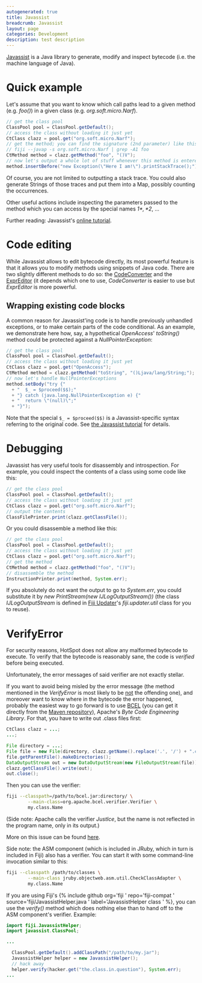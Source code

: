 ```yaml
---
autogenerated: true
title: Javassist
breadcrumb: Javassist
layout: page
categories: Development
description: test description
---
```


[Javassist](http://www.javassist.org) is a Java library to generate, modify and inspect bytecode (i.e. the machine language of Java).

# Quick example

Let's assume that you want to know which call paths lead to a given method (e.g. *foo()*) in a given class (e.g. *org.soft.micro.Narf*).

``` java
// get the class pool
ClassPool pool = ClassPool.getDefault();
// access the class without loading it just yet
CtClass clazz = pool.get("org.soft.micro.Narf");
// get the method; you can find the signature (2nd parameter) like this:
// fiji --javap -s org.soft.micro.Narf | grep -A1 foo
CtMethod method = clazz.getMethod("foo", "()V");
// now let's output a whole lot of stuff whenever this method is entered
method.insertBefore("new Exception(\"Here I am!\").printStackTrace();");
```

Of course, you are not limited to outputting a stack trace. You could also generate Strings of those traces and put them into a Map, possibly counting the occurrences.

Other useful actions include inspecting the parameters passed to the method which you can access by the special names *$1*, *$2*, ...

Further reading: Javassist's [online tutorial](http://www.csg.is.titech.ac.jp/~chiba/javassist/tutorial/tutorial.html).

# Code editing

While Javassist allows to edit bytecode directly, its most powerful feature is that it allows you to modify methods using snippets of Java code. There are two slightly different methods to do so: the [CodeConverter](http://www.csg.ci.i.u-tokyo.ac.jp/~chiba/javassist/html/index.html) and the [ExprEditor](http://www.csg.ci.i.u-tokyo.ac.jp/~chiba/javassist/html/javassist/expr/ExprEditor.html) (it depends which one to use, *CodeConverter* is easier to use but *ExprEditor* is more powerful.

## Wrapping existing code blocks

A common reason for Javassist'ing code is to handle previously unhandled exceptions, or to make certain parts of the code conditional. As an example, we demonstrate here how, say, a hypothetical *OpenAccess*' *toString()* method could be protected against a *NullPointerException*:

``` java
// get the class pool
ClassPool pool = ClassPool.getDefault();
// access the class without loading it just yet
CtClass clazz = pool.get("OpenAccess");
CtMethod method = clazz.getMethod("toString", "()Ljava/lang/String;");
// now let's handle NullPointerExceptions
method.setBody("try {"
  + "  $_ = $proceed($$);"
  + "} catch (java.lang.NullPointerException e) {"
  + "  return \"(null)\";"
  + "}");
```

Note that the special `$_ = $proceed($$)` is a Javassist-specific syntax referring to the original code. See [the Javassist tutorial](http://www.csg.ci.i.u-tokyo.ac.jp/~chiba/javassist/tutorial/tutorial2.html#before) for details.

# Debugging

Javassist has very useful tools for disassembly and introspection. For example, you could inspect the contents of a class using some code like this:

``` java
// get the class pool
ClassPool pool = ClassPool.getDefault();
// access the class without loading it just yet
CtClass clazz = pool.get("org.soft.micro.Narf");
// output the contents
ClassFilePrinter.print(clazz.getClassFile());
```

Or you could disassemble a method like this:

``` java
// get the class pool
ClassPool pool = ClassPool.getDefault();
// access the class without loading it just yet
CtClass clazz = pool.get("org.soft.micro.Narf");
// get the method
CtMethod method = clazz.getMethod("foo", "()V");
// disassemble the method
InstructionPrinter.print(method, System.err);
```

If you absolutely do not want the output to go to *System.err*, you could substitute it by *new PrintStream(new IJLogOutputStream())* (the class *IJLogOutputStream* is defined in [Fiji Updater](Update_Fiji "wikilink")'s *fiji.updater.util* class for you to reuse).

# VerifyError

For security reasons, HotSpot does not allow any malformed bytecode to execute. To verify that the bytecode is reasonably sane, the code is *verified* before being executed.

Unfortunately, the error messages of said verifier are not exactly stellar.

If you want to avoid being misled by the error message (the method mentioned in the *VerifyError* is most likely to be <u>not</u> the offending one), and moreover want to know where in the bytecode the error happened, probably the easiest way to go forward is to use [BCEL](http://commons.apache.org/bcel/) (you can get it directly from the [Maven repository](http://maven.imagej.net/index.html#nexus-search;gav%7E%7Ebcel%7E%7E%7E)), Apache's *Byte Code Engineering Library*. For that, you have to write out .class files first:

``` java
CtClass clazz = ...;
...;

File directory = ...;
File file = new File(directory, clazz.getName().replace('.', '/') + ".class");
file.getParentFile().makeDirectories();
DataOutputStream out = new DataOutputStream(new FileOutputStream(file));
clazz.getClassFile().write(out);
out.close();
```

Then you can use the verifier:

``` bash
fiji --classpath=/path/to/bcel.jar:directory/ \
        --main-class=org.apache.bcel.verifier.Verifier \
        my.class.Name
```

(Side note: Apache calls the verifier *JustIce*, but the name is not reflected in the program name, only in its output.)

More on this issue can be found [here](http://elliotth.blogspot.com/2008/03/generating-jvm-bytecode.html).

Side note: the ASM component (which is included in JRuby, which in turn is included in Fiji) also has a verifier. You can start it with some command-line invocation similar to this:

``` bash
fiji --classpath /path/to/classes \
        --main-class jruby.objectweb.asm.util.CheckClassAdapter \
        my.class.Name
```

If you are using Fiji's {% include github org='fiji ' repo='fiji-compat ' source='fiji/JavassistHelper.java ' label='JavassistHelper class ' %}, you can use the *verify()* method which does nothing else than to hand off to the ASM component's verifier. Example:

``` java
import fiji.JavassistHelper;
import javassist.ClassPool;

...

  ClassPool.getDefault().addClassPath("/path/to/my.jar");
  JavassistHelper helper = new JavassistHelper();
  // hack away
  helper.verify(hacker.get("the.class.in.question"), System.err);
...
```


